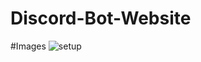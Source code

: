 # Discord-Bot-Website



#Images
![setup](https://cdn.discordapp.com/attachments/892446408911749141/1005018490752749608/unknown.png)
